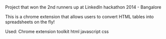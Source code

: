 Project that won the 2nd runners up at LinkedIn hackathon 2014 - Bangalore

This is a chrome extension that allows users to convert HTML tables into spreadsheets on the fly!

Used:
Chrome extension toolkit
html
javascript
css